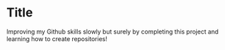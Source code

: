 # Title
Improving my Github skills slowly but surely by completing this project and learning how to create repositories!
